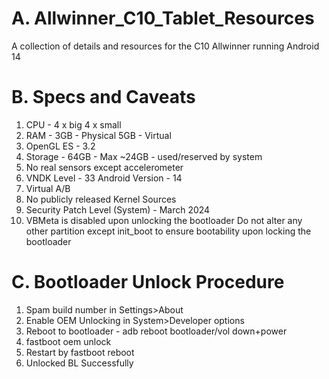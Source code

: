 # A. Allwinner_C10_Tablet_Resources
A collection of details and resources for the C10 Allwinner running Android 14

# B. Specs and Caveats
1) CPU - 
    4 x big 
    4 x small
2) RAM - 
    3GB - Physical
    5GB - Virtual
3) OpenGL ES - 
    3.2
4) Storage - 
    64GB - Max
    ~24GB - used/reserved by system
5) No real sensors except accelerometer
6) VNDK Level - 33
    Android Version - 14
7) Virtual A/B
8) No publicly released Kernel Sources
9) Security Patch Level (System) - March 2024
10) VBMeta is disabled upon unlocking the bootloader
    Do not alter any other partition except init_boot to ensure bootability upon locking the bootloader

# C. Bootloader Unlock Procedure
1) Spam build number in Settings>About
2) Enable OEM Unlocking in System>Developer options
3) Reboot to bootloader - adb reboot bootloader/vol down+power
4) fastboot oem unlock
5) Restart by fastboot reboot
6) Unlocked BL Successfully
